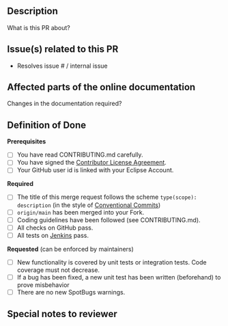 ## Description

<!--- ( write down a useful description of the problem or issue and what your solution provides ) -->

What is this PR about?

## Issue(s) related to this PR

<!--- ( if no issue provided, remove this part ) -->

* Resolves issue #<eclipse-mosaic-issue> / internal issue <internal-issue>
  
## Affected parts of the online documentation

<!--- ( write down if there is any change to be made in the online documentation at eclipse.org/mosaic, the maintainers will apply those after merging ) -->

Changes in the documentation required?

## Definition of Done

<!--- ( to be checked by the author ) -->

**Prerequisites**

- [ ] You have read CONTRIBUTING.md carefully.
- [ ] You have signed the [Contributor License Agreement](http://www.eclipse.org/legal/CLA.php).
- [ ] Your GitHub user id is linked with your Eclipse Account.

**Required**

- [ ] The title of this merge request follows the scheme `type(scope): description`  (in the style of [Conventional Commits](https://www.conventionalcommits.org/en/v1.0.0/#summary))
- [ ] `origin/main` has been merged into your Fork.
- [ ] Coding guidelines have been followed (see CONTRIBUTING.md).
- [ ] All checks on GitHub pass.
- [ ] All tests on [Jenkins](https://ci.eclipse.org/mosaic/job/mosaic/) pass.

**Requested** (can be enforced by maintainers)

- [ ] New functionality is covered by unit tests or integration tests. Code coverage must not decrease.
- [ ] If a bug has been fixed, a new unit test has been written (beforehand) to prove misbehavior
- [ ] There are no new SpotBugs warnings.

## Special notes to reviewer

